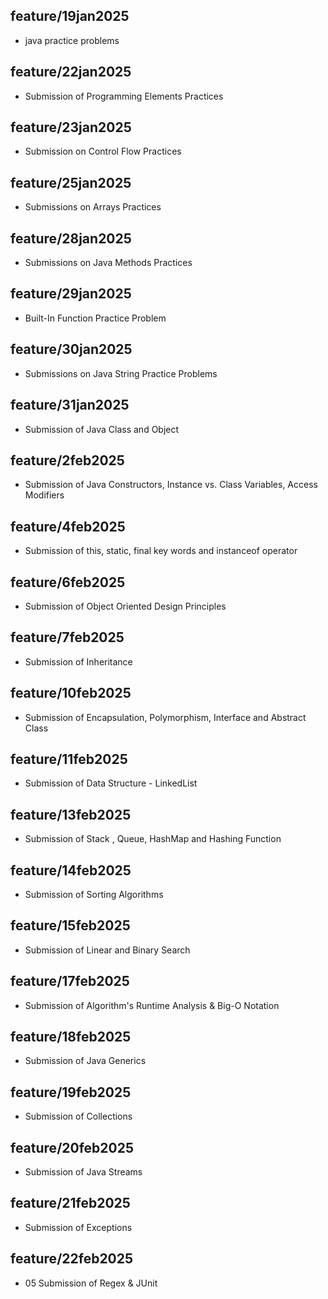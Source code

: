 ## feature/19jan2025
- java practice problems
## feature/22jan2025 
- Submission of Programming Elements Practices
## feature/23jan2025
- Submission on Control Flow Practices
## feature/25jan2025
- Submissions on Arrays Practices
## feature/28jan2025 
- Submissions on Java Methods Practices
## feature/29jan2025
- Built-In Function Practice Problem
## feature/30jan2025
- Submissions on Java String Practice Problems
## feature/31jan2025
- Submission of Java Class and Object
## feature/2feb2025
- Submission of Java Constructors, Instance vs. Class Variables, Access Modifiers
## feature/4feb2025
- Submission of this, static, final key words and instanceof operator
## feature/6feb2025
- Submission of Object Oriented Design Principles
## feature/7feb2025
- Submission of Inheritance
## feature/10feb2025
- Submission of Encapsulation, Polymorphism, Interface and Abstract Class
## feature/11feb2025
- Submission of Data Structure - LinkedList
## feature/13feb2025
- Submission of Stack , Queue, HashMap and Hashing Function
## feature/14feb2025
- Submission of Sorting Algorithms
## feature/15feb2025
- Submission of Linear and Binary Search
## feature/17feb2025
- Submission of Algorithm's Runtime Analysis & Big-O Notation
## feature/18feb2025
-  Submission of Java Generics
## feature/19feb2025
-  Submission of Collections
## feature/20feb2025
- Submission of Java Streams
## feature/21feb2025
- Submission of Exceptions
## feature/22feb2025
- 05 Submission of Regex & JUnit
